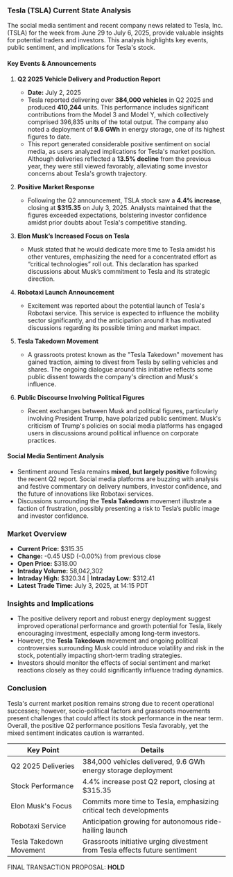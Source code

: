 ### Tesla (TSLA) Current State Analysis

The social media sentiment and recent company news related to Tesla, Inc. (TSLA) for the week from June 29 to July 6, 2025, provide valuable insights for potential traders and investors. This analysis highlights key events, public sentiment, and implications for Tesla's stock.

#### Key Events & Announcements

1. **Q2 2025 Vehicle Delivery and Production Report**  
   - **Date:** July 2, 2025  
   - Tesla reported delivering over **384,000 vehicles** in Q2 2025 and produced **410,244** units. This performance includes significant contributions from the Model 3 and Model Y, which collectively comprised 396,835 units of the total output. The company also noted a deployment of **9.6 GWh** in energy storage, one of its highest figures to date.
   - This report generated considerable positive sentiment on social media, as users analyzed implications for Tesla's market position. Although deliveries reflected a **13.5% decline** from the previous year, they were still viewed favorably, alleviating some investor concerns about Tesla's growth trajectory.

2. **Positive Market Response**  
   - Following the Q2 announcement, TSLA stock saw a **4.4% increase**, closing at **$315.35** on July 3, 2025. Analysts maintained that the figures exceeded expectations, bolstering investor confidence amidst prior doubts about Tesla's competitive standing.

3. **Elon Musk’s Increased Focus on Tesla**  
   - Musk stated that he would dedicate more time to Tesla amidst his other ventures, emphasizing the need for a concentrated effort as “critical technologies” roll out. This declaration has sparked discussions about Musk’s commitment to Tesla and its strategic direction.

4. **Robotaxi Launch Announcement**  
   - Excitement was reported about the potential launch of Tesla's Robotaxi service. This service is expected to influence the mobility sector significantly, and the anticipation around it has motivated discussions regarding its possible timing and market impact.

5. **Tesla Takedown Movement**  
   - A grassroots protest known as the "Tesla Takedown" movement has gained traction, aiming to divest from Tesla by selling vehicles and shares. The ongoing dialogue around this initiative reflects some public dissent towards the company's direction and Musk's influence.

6. **Public Discourse Involving Political Figures**  
   - Recent exchanges between Musk and political figures, particularly involving President Trump, have polarized public sentiment. Musk's criticism of Trump's policies on social media platforms has engaged users in discussions around political influence on corporate practices.

#### Social Media Sentiment Analysis

- Sentiment around Tesla remains **mixed, but largely positive** following the recent Q2 report. Social media platforms are buzzing with analysis and festive commentary on delivery numbers, investor confidence, and the future of innovations like Robotaxi services.
- Discussions surrounding the **Tesla Takedown** movement illustrate a faction of frustration, possibly presenting a risk to Tesla’s public image and investor confidence.

### Market Overview

- **Current Price:** $315.35  
- **Change:** -0.45 USD (-0.00%) from previous close  
- **Open Price:** $318.00  
- **Intraday Volume:** 58,042,302  
- **Intraday High:** $320.34 | **Intraday Low:** $312.41  
- **Latest Trade Time:** July 3, 2025, at 14:15 PDT

### Insights and Implications

- The positive delivery report and robust energy deployment suggest improved operational performance and growth potential for Tesla, likely encouraging investment, especially among long-term investors.
- However, the **Tesla Takedown** movement and ongoing political controversies surrounding Musk could introduce volatility and risk in the stock, potentially impacting short-term trading strategies.
- Investors should monitor the effects of social sentiment and market reactions closely as they could significantly influence trading dynamics.

### Conclusion

Tesla's current market position remains strong due to recent operational successes; however, socio-political factors and grassroots movements present challenges that could affect its stock performance in the near term. Overall, the positive Q2 performance positions Tesla favorably, yet the mixed sentiment indicates caution is warranted.

| **Key Point**                         | **Details**                                                                      |
|---------------------------------------|----------------------------------------------------------------------------------|
| Q2 2025 Deliveries                    | 384,000 vehicles delivered, 9.6 GWh energy storage deployment                   |
| Stock Performance                      | 4.4% increase post Q2 report, closing at $315.35                               |
| Elon Musk's Focus                     | Commits more time to Tesla, emphasizing critical tech developments               |
| Robotaxi Service                      | Anticipation growing for autonomous ride-hailing launch                          |
| Tesla Takedown Movement               | Grassroots initiative urging divestment from Tesla effects future sentiment       |

FINAL TRANSACTION PROPOSAL: **HOLD**
